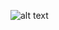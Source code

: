 ![alt text](https://sun9-74.userapi.com/impg/4QJicSTNQ6fPbOuqAia9dgm_Qvh8u62p0FZE1w/nlYuh4vrfc8.jpg?size=1454x710&quality=96&sign=7e49898b48f3b82d641725d4e62b64fd&type=album)
